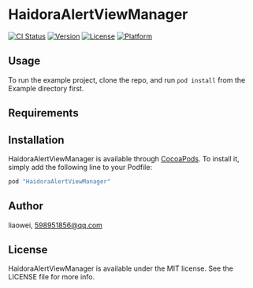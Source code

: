 # HaidoraAlertViewManager

[![CI Status](http://img.shields.io/travis/liaowei/HaidoraAlertViewManager.svg?style=flat)](https://travis-ci.org/liaowei/HaidoraAlertViewManager)
[![Version](https://img.shields.io/cocoapods/v/HaidoraAlertViewManager.svg?style=flat)](http://cocoapods.org/pods/HaidoraAlertViewManager)
[![License](https://img.shields.io/cocoapods/l/HaidoraAlertViewManager.svg?style=flat)](http://cocoapods.org/pods/HaidoraAlertViewManager)
[![Platform](https://img.shields.io/cocoapods/p/HaidoraAlertViewManager.svg?style=flat)](http://cocoapods.org/pods/HaidoraAlertViewManager)

## Usage

To run the example project, clone the repo, and run `pod install` from the Example directory first.

## Requirements

## Installation

HaidoraAlertViewManager is available through [CocoaPods](http://cocoapods.org). To install
it, simply add the following line to your Podfile:

```ruby
pod "HaidoraAlertViewManager"
```

## Author

liaowei, 598951856@qq.com

## License

HaidoraAlertViewManager is available under the MIT license. See the LICENSE file for more info.
